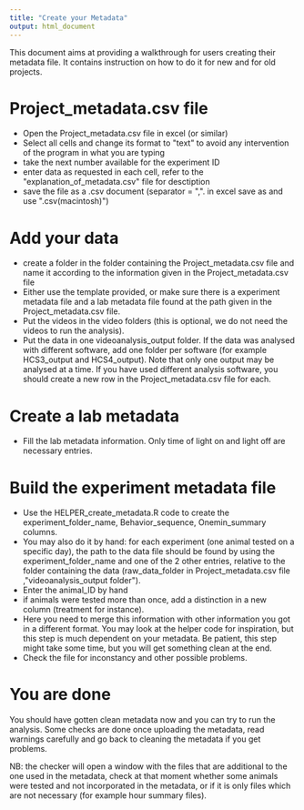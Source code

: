 ```yaml
---
title: "Create your Metadata"
output: html_document
---
```


This document aims at providing a walkthrough for users creating their metadata file. It contains instruction on how to do it for new and for old projects.

#  Project_metadata.csv file

- Open the Project_metadata.csv file in excel (or similar)
- Select all cells and change its format to "text" to avoid any intervention of the program in what you are typing
- take the next number available for the experiment ID
- enter data as requested in each cell, refer to the "explanation_of_metadata.csv" file for desctiption
- save the file as a .csv document (separator = ",". in excel save as and use ".csv(macintosh)")

# Add your data

- create a folder in the folder containing the Project_metadata.csv file and name it according to the information given in the Project_metadata.csv file
- Either use the template provided, or make sure there is a experiment metadata file and a lab metadata file found at the path given in the Project_metadata.csv file.
- Put the videos in the video folders (this is optional, we do not need the videos to run the analysis).
- Put the data in one videoanalysis_output folder. If the data was analysed with different software, add one folder per software (for example HCS3_output and HCS4_output). Note that only one output may be analysed at a time. If you have used different analysis software, you should create a new row in the Project_metadata.csv file for each.

# Create a lab metadata

- Fill the lab metadata information. Only time of light on and light off are necessary entries.

# Build the experiment metadata file

- Use the HELPER_create_metadata.R code to create the experiment_folder_name,	Behavior_sequence,	Onemin_summary columns.
- You may also do it by hand: for each experiment (one animal tested on a specific day), the path to the data file should be found by using the experiment_folder_name and one of the 2 other entries, relative to the folder containing the data (raw_data_folder in Project_metadata.csv file ,"videoanalysis_output folder").
- Enter the animal_ID by hand
- if animals were tested more than once, add a distinction in a new column (treatment for instance).
- Here you need to merge this information with other information you got in a different format. You may look at the helper code for inspiration, but this step is much dependent on your metadata. Be patient, this step might take some time, but you will get something clean at the end.
- Check the file for inconstancy and other possible problems.

# You are done

You should have gotten clean metadata now and you can try to run the analysis. Some checks are done once uploading the metadata, read warnings carefully and go back to cleaning the metadata if you get problems.

NB: the checker will open a window with the files that are additional to the one used in the metadata, check at that moment whether some animals were tested and not incorporated in the metadata, or if it is only files which are not necessary (for example hour summary files).

